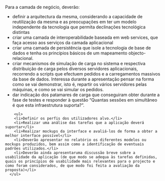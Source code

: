 <!DOCTYPE html>
<html>
  <body>
  
    
  Para a camada de negócio, deverão:
      <ul>
        <li>definir a arquitectura da mesma, considerando a capacidade de reutilização da mesma e as preocupações em ter um modelo independente da tecnologia que permita declinações tecnológica distintas</li>
        <li>criar uma camada de interoperabilidade baseada em web services, que faça acesso aos serviços da camada aplicacional</li>
        <li>criar uma camada de persistência que isole a tecnologia de base de dados e tenha os princípios básicos de um mapeamento objecto-relacional.</li>
        <li>criar mecanismos de simulação de carga no sistema e respectiva distribuição de carga pelos diversos servidores aplicacionais, recorrendo a scripts que efectuem pedidos e a carregamentos massivos da base de dados. Interessa durante a apresentação pensar na forma como se vai demonstrar, isto é, repartir os vários servidores pelas máquinas, e como se vai simular os pedidos.</li>
        <li>dar indicação dos patamares de carga que conseguiram obter durante a fase de testes e responder à questão “Quantas sessões em simultâneo é que esta infraestrutura suporta?”.</li>
        </ul>
        
        <ul>
        <li>Definir os perfis dos utilizadores alvo.</li>
        <li>Realizar uma análise das tarefas que a aplicação deverá suportar</li>
        <li>Realizar mockups da interface e avaliá-los de forma a obter a melhor interface possível</li>
        <li>Deverão apresentar no relatório os diferentes modelos ou mockups produzidos, bem assim como a identificação de eventuais padrões utilizados.</li>
        <li>Deverão ainda apresentaruma discussão breve sobre a usabilidade da aplicação (de que modo se adequa às tarefas definidas, quais os princípios de usabilidade mais relevantes para o projecto e como foram considerados, de que modo foi feita a avaliação da proposta)</li>
      </ul>
      
  </body>
</html>
